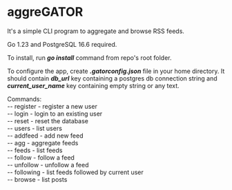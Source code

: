 # aggreGATOR

It's a simple CLI program to aggregate and browse RSS feeds.

Go 1.23 and PostgreSQL 16.6 required.

To install, run ***go install*** command from repo's root folder.

To configure the app, create ***.gatorconfig.json*** file in your home directory.
It should contain ***db_url*** key containing a postgres db connection string
and ***current_user_name*** key containing empty string or any text.

Commands:<br/>
-- register - register a new user<br/>
-- login - login to an existing user<br/>
-- reset - reset the database<br/>
-- users - list users<br/>
-- addfeed - add new feed<br/>
-- agg - aggregate feeds<br/>
-- feeds - list feeds<br/>
-- follow - follow a feed<br/>
-- unfollow - unfollow a feed<br/>
-- following - list feeds followed by current user<br/>
-- browse - list posts<br/>